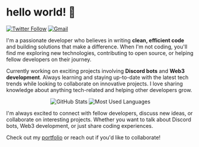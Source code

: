 # hello world! 👋

[![Twitter Follow](https://img.shields.io/twitter/follow/__nobledev_?color=1DA1F2&logo=twitter&style=for-the-badge)](https://twitter.com/_nobledev) [![Gmail](https://img.shields.io/badge/Gmail-D14836?style=for-the-badge&logo=gmail&logoColor=white)](mailto:basilgoodluck22@gmail.com)

I'm a passionate developer who believes in writing **clean, efficient code** and building solutions that make a difference. When I'm not coding, you'll find me exploring new technologies, contributing to open source, or helping fellow developers on their journey.

Currently working on exciting projects involving **Discord bots** and **Web3 development**. Always learning and staying up-to-date with the latest tech trends while looking to collaborate on innovative projects. I love sharing knowledge about anything tech-related and helping other developers grow.

<div align="center">
  <img src="https://github-readme-stats.vercel.app/api?username=basilgoodluck&show_icons=true&theme=transparent&hide_border=true&title_color=6a737d&text_color=6a737d&icon_color=586069&card_width=320" alt="GitHub Stats" />
  <img src="https://github-readme-stats.vercel.app/api/top-langs?username=basilgoodluck&show_icons=true&locale=en&layout=compact&theme=transparent&hide_border=true&title_color=6a737d&text_color=6a737d&card_width=320" alt="Most Used Languages" />
</div>

I'm always excited to connect with fellow developers, discuss new ideas, or collaborate on interesting projects. Whether you want to talk about Discord bots, Web3 development, or just share coding experiences.

Check out my <a href="https://basil.dev">portfolio</a> or reach out if you'd like to collaborate!
